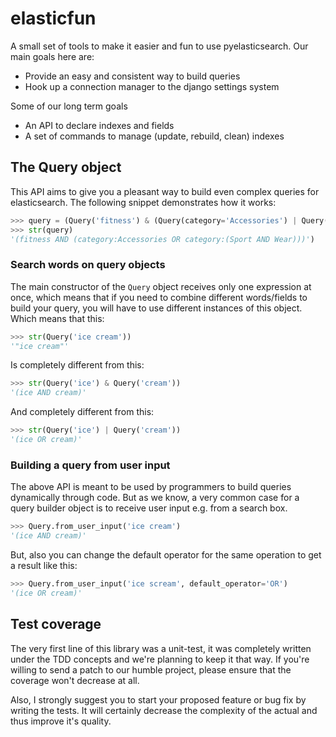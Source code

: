 # elasticfun

A small set of tools to make it easier and fun to use pyelasticsearch.
Our main goals here are:

 * Provide an easy and consistent way to build queries
 * Hook up a connection manager to the django settings system
 
Some of our long term goals

 * An API to declare indexes and fields
 * A set of commands to manage (update, rebuild, clean) indexes

## The Query object

This API aims to give you a pleasant way to build even complex queries
for elasticsearch. The following snippet demonstrates how it works:

```python
>>> query = (Query('fitness') & (Query(category='Accessories') | Query(category='Sport Wear')))
>>> str(query)
'(fitness AND (category:Accessories OR category:(Sport AND Wear)))')
```

### Search words on query objects

The main constructor of the `Query` object receives only one expression
at once, which means that if you need to combine different words/fields
to build your query, you will have to use different instances of this
object. Which means that this:

```python
>>> str(Query('ice cream'))
'"ice cream"'
```

Is completely different from this:

```python
>>> str(Query('ice') & Query('cream'))
'(ice AND cream)'
```

And completely different from this:

```python
>>> str(Query('ice') | Query('cream'))
'(ice OR cream)'
```

### Building a query from user input

The above API is meant to be used by programmers to build queries
dynamically through code. But as we know, a very common case for a query
builder object is to receive user input e.g. from a search box.

```python
>>> Query.from_user_input('ice cream')
'(ice AND cream)'
```

But, also you can change the default operator for the same operation to
get a result like this:

```python
>>> Query.from_user_input('ice scream', default_operator='OR')
'(ice OR cream)'
```

## Test coverage

The very first line of this library was a unit-test, it was completely
written under the TDD concepts and we're planning to keep it that way.
If you're willing to send a patch to our humble project, please ensure
that the coverage won't decrease at all.

Also, I strongly suggest you to start your proposed feature or bug fix
by writing the tests. It will certainly decrease the complexity of the
actual and thus improve it's quality.
